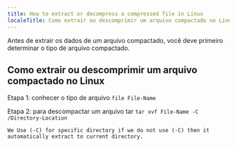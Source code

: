 ```yaml
---
title: How to extract or decompress a compressed file in Linux
localeTitle: Como extrair ou descomprimir um arquivo compactado no Linux
---
```

Antes de extrair os dados de um arquivo compactado, você deve primeiro determinar o tipo de arquivo compactado.

## Como extrair ou descomprimir um arquivo compactado no Linux

Etapa 1: conhecer o tipo de arquivo `file File-Name`

Etapa 2: para descompactar um arquivo tar `tar xvf File-Name -C /Directory-Location`

`We Use (-C) for specific directory if we do not use (-C) then it automatically extract to current directory.`